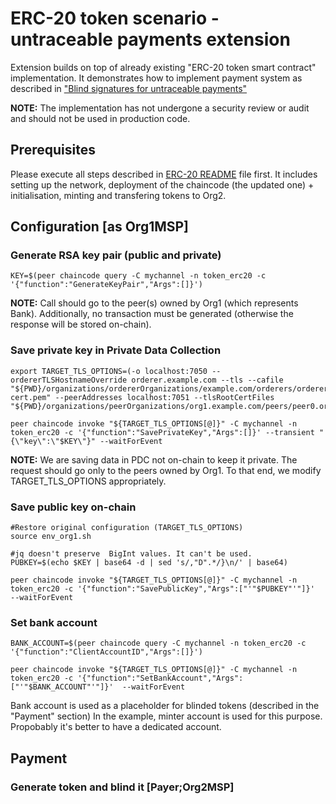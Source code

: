 # ERC-20 token scenario - untraceable payments extension

Extension builds on top of already existing "ERC-20 token smart contract" implementation.
It demonstrates how to implement payment system as described in ["Blind signatures for untraceable payments"](http://www.hit.bme.hu/~buttyan/courses/BMEVIHIM219/2009/Chaum.BlindSigForPayment.1982.PDF)

**NOTE:**
The implementation has not undergone a security review or audit and should not be used in production code.

## Prerequisites 

Please execute all steps described in [ERC-20 README](README.md) file first. It includes setting up the network, deployment of the chaincode (the updated one) + initialisation, minting and transfering tokens to Org2.

## Configuration \[as Org1MSP]

### Generate RSA key pair (public and private) 
```
KEY=$(peer chaincode query -C mychannel -n token_erc20 -c '{"function":"GenerateKeyPair","Args":[]}')
```

**NOTE:**
Call should go to the peer(s) owned by Org1 (which represents Bank).
Additionally, no transaction must be generated (otherwise the response will be stored on-chain).

### Save private key in Private Data Collection
```
export TARGET_TLS_OPTIONS=(-o localhost:7050 --ordererTLSHostnameOverride orderer.example.com --tls --cafile "${PWD}/organizations/ordererOrganizations/example.com/orderers/orderer.example.com/msp/tlscacerts/tlsca.example.com-cert.pem" --peerAddresses localhost:7051 --tlsRootCertFiles "${PWD}/organizations/peerOrganizations/org1.example.com/peers/peer0.org1.example.com/tls/ca.crt")

peer chaincode invoke "${TARGET_TLS_OPTIONS[@]}" -C mychannel -n token_erc20 -c '{"function":"SavePrivateKey","Args":[]}' --transient "{\"key\":\"$KEY\"}" --waitForEvent
```

**NOTE:**
We are saving data in PDC not on-chain to keep it private. The request should go only to the peers owned by Org1. To that end, we modify TARGET_TLS_OPTIONS appropriately. 

### Save public key on-chain
```
#Restore original configuration (TARGET_TLS_OPTIONS)
source env_org1.sh 

#jq doesn't preserve  BigInt values. It can't be used.
PUBKEY=$(echo $KEY | base64 -d | sed 's/,"D".*/}\n/' | base64) 

peer chaincode invoke "${TARGET_TLS_OPTIONS[@]}" -C mychannel -n token_erc20 -c '{"function":"SavePublicKey","Args":["'"$PUBKEY"'"]}'  --waitForEvent
```

### Set bank account 
```
BANK_ACCOUNT=$(peer chaincode query -C mychannel -n token_erc20 -c '{"function":"ClientAccountID","Args":[]}')

peer chaincode invoke "${TARGET_TLS_OPTIONS[@]}" -C mychannel -n token_erc20 -c '{"function":"SetBankAccount","Args":["'"$BANK_ACCOUNT"'"]}'  --waitForEvent
```

Bank account is used as a placeholder for blinded tokens (described in the "Payment" section)
In the example, minter account is used for this purpose. Propobably it's better to have a dedicated account.

## Payment 

### Generate token and blind it \[Payer;Org2MSP]
```

```

